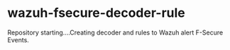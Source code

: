 # wazuh-fsecure-decoder-rule

Repository starting....Creating decoder and rules to Wazuh alert F-Secure Events.
